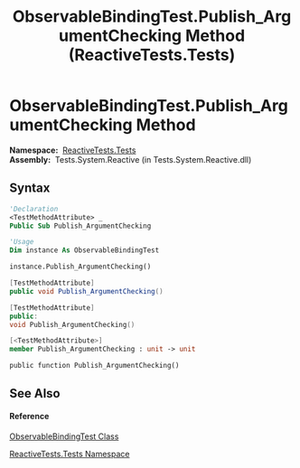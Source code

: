 ﻿---
title: ObservableBindingTest.Publish_ArgumentChecking Method  (ReactiveTests.Tests)
TOCTitle: Publish_ArgumentChecking Method
ms:assetid: M:ReactiveTests.Tests.ObservableBindingTest.Publish_ArgumentChecking
ms:mtpsurl: https://msdn.microsoft.com/en-us/library/reactivetests.tests.observablebindingtest.publish_argumentchecking(v=VS.103)
ms:contentKeyID: 36620493
ms.date: 06/28/2011
mtps_version: v=VS.103
f1_keywords:
- ReactiveTests.Tests.ObservableBindingTest.Publish_ArgumentChecking
dev_langs:
- CSharp
- JScript
- VB
- FSharp
- c++
---

# ObservableBindingTest.Publish\_ArgumentChecking Method

**Namespace:**  [ReactiveTests.Tests](hh289046\(v=vs.103\).md)  
**Assembly:**  Tests.System.Reactive (in Tests.System.Reactive.dll)

## Syntax

``` vb
'Declaration
<TestMethodAttribute> _
Public Sub Publish_ArgumentChecking
```

``` vb
'Usage
Dim instance As ObservableBindingTest

instance.Publish_ArgumentChecking()
```

``` csharp
[TestMethodAttribute]
public void Publish_ArgumentChecking()
```

``` c++
[TestMethodAttribute]
public:
void Publish_ArgumentChecking()
```

``` fsharp
[<TestMethodAttribute>]
member Publish_ArgumentChecking : unit -> unit 
```

``` jscript
public function Publish_ArgumentChecking()
```

## See Also

#### Reference

[ObservableBindingTest Class](hh303616\(v=vs.103\).md)

[ReactiveTests.Tests Namespace](hh289046\(v=vs.103\).md)

